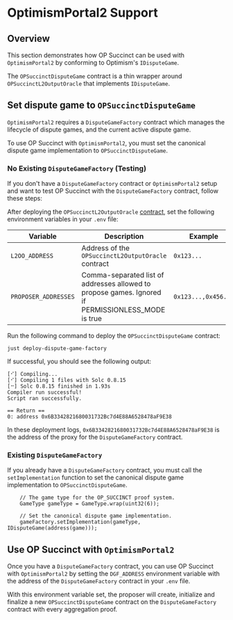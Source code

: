 # OptimismPortal2 Support

## Overview

This section demonstrates how OP Succinct can be used with `OptimismPortal2` by conforming to Optimism's `IDisputeGame`.

The `OPSuccinctDisputeGame` contract is a thin wrapper around `OPSuccinctL2OutputOracle` that implements `IDisputeGame`.

## Set dispute game to `OPSuccinctDisputeGame`

`OptimismPortal2` requires a `DisputeGameFactory` contract which manages the lifecycle of dispute games, and the current active dispute game.

To use OP Succinct with `OptimismPortal2`, you must set the canonical dispute game implementation to `OPSuccinctDisputeGame`.

### No Existing `DisputeGameFactory` (Testing)

If you don't have a `DisputeGameFactory` contract or `OptimismPortal2` setup and want to test OP Succinct with the `DisputeGameFactory` contract, follow these steps:

After deploying the `OPSuccinctL2OutputOracle` [contract](./deploy.md), set the following environment variables in your `.env` file:

| Variable | Description | Example |
|----------|-------------|---------|
| `L2OO_ADDRESS` | Address of the `OPSuccinctL2OutputOracle` contract | `0x123...` |
| `PROPOSER_ADDRESSES` | Comma-separated list of addresses allowed to propose games. Ignored if PERMISSIONLESS_MODE is true | `0x123...,0x456...` |


Run the following command to deploy the `OPSuccinctDisputeGame` contract:

```shell
just deploy-dispute-game-factory
```

If successful, you should see the following output:

```
[⠊] Compiling...
[⠊] Compiling 1 files with Solc 0.8.15
[⠒] Solc 0.8.15 finished in 1.93s
Compiler run successful!
Script ran successfully.

== Return ==
0: address 0x6B3342821680031732Bc7d4E88A6528478aF9E38
```

In these deployment logs, `0x6B3342821680031732Bc7d4E88A6528478aF9E38` is the address of the proxy for the `DisputeGameFactory` contract.

### Existing `DisputeGameFactory`

If you already have a `DisputeGameFactory` contract, you must call the `setImplementation` function to set the canonical dispute game implementation to `OPSuccinctDisputeGame`.

```solidity
    // The game type for the OP_SUCCINCT proof system.
    GameType gameType = GameType.wrap(uint32(6));

    // Set the canonical dispute game implementation.
    gameFactory.setImplementation(gameType, IDisputeGame(address(game)));
```
## Use OP Succinct with `OptimismPortal2`

Once you have a `DisputeGameFactory` contract, you can use OP Succinct with `OptimismPortal2` by setting the `DGF_ADDRESS` environment variable with the address of the `DisputeGameFactory` contract in your `.env` file.

With this environment variable set, the proposer will create, initialize and finalize a new `OPSuccinctDisputeGame` contract on the `DisputeGameFactory` contract with every aggregation proof.

